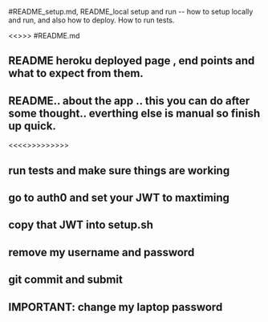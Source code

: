 
#README_setup.md, README_local setup and run -- how to setup locally and run, and also how to deploy. How to run tests.


<<<NEEDS SOME THOUGHT>>>>
#README.md
## README heroku deployed page , end points and what to expect from them.
## README.. about the app .. this you can do after some thought.. everthing else is manual so finish up quick.

<<<<<BEFORE SUBMITTING>>>>>>>>>>
## run tests and make sure things are working
## go to auth0 and set your JWT to maxtiming 
## copy that JWT into setup.sh 
## remove my username and password
## git commit and submit


## IMPORTANT: change my laptop password  
